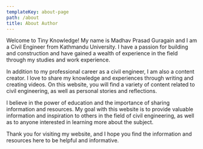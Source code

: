```yaml
---
templateKey: about-page
path: /about
title: About Author
---
```

Welcome to Tiny Knowledge! My name is Madhav Prasad Guragain and I am a Civil Engineer from Kathmandu University. I have a passion for building and construction and have gained a wealth of experience in the field through my studies and work experience.

In addition to my professional career as a civil engineer, I am also a content creator. I love to share my knowledge and experiences through writing and creating videos. On this website, you will find a variety of content related to civil engineering, as well as personal stories and reflections.

I believe in the power of education and the importance of sharing information and resources. My goal with this website is to provide valuable information and inspiration to others in the field of civil engineering, as well as to anyone interested in learning more about the subject.

Thank you for visiting my website, and I hope you find the information and resources here to be helpful and informative.